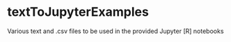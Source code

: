 # textToJupyterExamples
Various text and .csv files to be used in the provided Jupyter [R] notebooks
